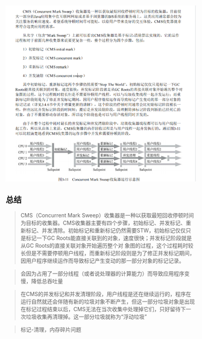 ![37](./image/37.jpg)

## 总结

> CMS（Concurrent Mark Sweep）收集器是一种以获取最短回收停顿时间为目标的收集器。CMS收集器主要有四个步骤，初始标记、并发标记、重新标记、并发清除。初始标记和重新标记仍然需要STW，初始标记仅仅只是标记一下GC Roots能直接关联到的对象，速度很快；并发标记阶段就是从GC Roots的直接关联对象开始遍历整个对 象图的过程，这个过程耗时较长但是不需要停顿用户线程，而重新标记阶段则是为了修正并发标记期间，因用户程序继续运作而导致标记产生变动的那一部分对象的标记记录。

> 会因为占用了一部分线程（或者说处理器的计算能力）而导致应用程序变慢，降低总吞吐量

> 在CMS的并发标记和并发清理阶段，用户线程是还在继续运行的，程序在运行自然就还会伴随有新的垃圾对象不断产生，但这一部分垃圾对象是出现在标记过程结束以后，CMS无法在当次收集中处理掉它们，只好留待下一次垃圾收集再清理掉。这一部分垃圾就称为“浮动垃圾”

> 标记-清理，内存碎片问题